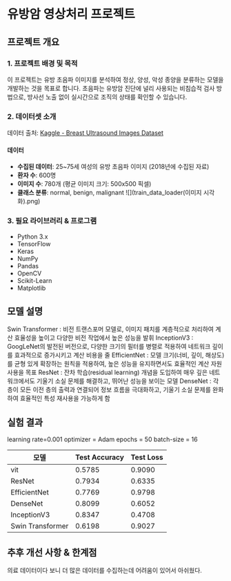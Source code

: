 
# 유방암 영상처리 프로젝트

## 프로젝트 개요

### 1. 프로젝트 배경 및 목적
 이 프로젝트는 유방 초음파 이미지를 분석하여 정상, 양성, 악성 종양을 분류하는 모델을 개발하는 것을 목표로 합니다. 
 초음파는 유방암 진단에 널리 사용되는 비침습적 검사 방법으로, 방사선 노출 없이 실시간으로 조직의 상태를 확인할 수 있습니다.

### 2. 데이터셋 소개
데이터 출처: [Kaggle - Breast Ultrasound Images Dataset](https://www.kaggle.com/datasets/aryashah2k/breast-ultrasound-images-dataset)

#### 데이터
- **수집된 데이터**: 25~75세 여성의 유방 초음파 이미지 (2018년에 수집된 자료)
- **환자 수**: 600명
- **이미지 수**: 780개 (평균 이미지 크기: 500x500 픽셀)
- **클래스 분류**: normal, benign, malignant
![](train_data_loader(이미지 시각화).png)

### 3. 필요 라이브러리 & 프로그램
- Python 3.x
- TensorFlow
- Keras
- NumPy
- Pandas
- OpenCV
- Scikit-Learn
- Matplotlib

## 모델 설명
Swin Transformer : 비전 트랜스포머 모델로, 이미지 패치를 계층적으로 처리하여 계산 효율성을 높이고 다양한 비전 작업에서 높은 성능을 발휘
InceptionV3 : GoogLeNet의 발전된 버전으로, 다양한 크기의 필터를 병렬로 적용하여 네트워크 깊이를 효과적으로 증가시키고 계산 비용을 줄
EfficientNet : 모델 크기(너비, 깊이, 해상도)를 균형 있게 확장하는 원칙을 적용하여, 높은 성능을 유지하면서도 효율적인 계산 자원 사용을 목표
ResNet : 잔차 학습(residual learning) 개념을 도입하여 매우 깊은 네트워크에서도 기울기 소실 문제를 해결하고, 뛰어난 성능을 보이는 모델
DenseNet : 각 층이 모든 이전 층의 출력과 연결되어 정보 흐름을 극대화하고, 기울기 소실 문제를 완화하여 효율적인 특성 재사용을 가능하게 함

## 실험 결과
learning rate=0.001
optimizer = Adam
epochs = 50
batch-size = 16

| 모델 | Test Accuracy | Test Loss |
|------|-------|--------|
| vit | 0.5785  | 0.9090 |
| ResNet | 0.7934 | 0.6335 |
| EfficientNet | 0.7769 | 0.9798 |
| DenseNet | 0.8099 | 0.6052 |
| InceptionV3 |  0.8347 | 0.4708 |
| Swin Transformer | 0.6198 | 0.9027 |

## 추후 개선 사항 & 한계점
의료 데이터이다 보니 더 많은 데이터를 수집하는데 어려움이 있어서 아쉬웠다.

